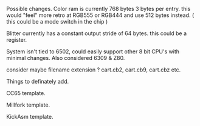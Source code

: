 
Possible changes. 
Color ram is currently 768 bytes 3 bytes per entry. this would "feel" more retro at RGB555 or RGB444 and use 512 bytes instead. ( this could be a mode switch in the chip )

Blitter currently has a constant output stride of 64 bytes. this could be a register. 

System isn't tied to 6502, could easily support other 8 bit CPU's with minimal changes. Also considered 6309 & Z80.

consider maybe filename extension ? cart.cb2, cart.cb9, cart.cbz etc. 

Things to definately add. 

CC65 template.

Millfork template.

KickAsm template.

